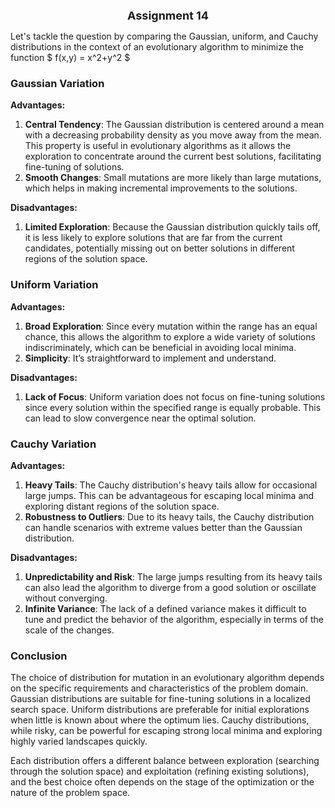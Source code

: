 <p align="center"><font size=4><b>Assignment 14</b></font></p>

Let's tackle the question by comparing the Gaussian, uniform, and Cauchy distributions in the context of an evolutionary algorithm to minimize the function $ f(x,y) = x^2+y^2 $

### Gaussian Variation

**Advantages:**

1. **Central Tendency**: The Gaussian distribution is centered around a mean with a decreasing probability density as you move away from the mean. This property is useful in evolutionary algorithms as it allows the exploration to concentrate around the current best solutions, facilitating fine-tuning of solutions.
2. **Smooth Changes**: Small mutations are more likely than large mutations, which helps in making incremental improvements to the solutions.

**Disadvantages:**

1. **Limited Exploration**: Because the Gaussian distribution quickly tails off, it is less likely to explore solutions that are far from the current candidates, potentially missing out on better solutions in different regions of the solution space.

### Uniform Variation

**Advantages:**

1. **Broad Exploration**: Since every mutation within the range has an equal chance, this allows the algorithm to explore a wide variety of solutions indiscriminately, which can be beneficial in avoiding local minima.
2. **Simplicity**: It’s straightforward to implement and understand.

**Disadvantages:**

1. **Lack of Focus**: Uniform variation does not focus on fine-tuning solutions since every solution within the specified range is equally probable. This can lead to slow convergence near the optimal solution.

### Cauchy Variation

**Advantages:**

1. **Heavy Tails**: The Cauchy distribution's heavy tails allow for occasional large jumps. This can be advantageous for escaping local minima and exploring distant regions of the solution space.
2. **Robustness to Outliers**: Due to its heavy tails, the Cauchy distribution can handle scenarios with extreme values better than the Gaussian distribution.

**Disadvantages:**

1. **Unpredictability and Risk**: The large jumps resulting from its heavy tails can also lead the algorithm to diverge from a good solution or oscillate without converging.
2. **Infinite Variance**: The lack of a defined variance makes it difficult to tune and predict the behavior of the algorithm, especially in terms of the scale of the changes.

### Conclusion

The choice of distribution for mutation in an evolutionary algorithm depends on the specific requirements and characteristics of the problem domain. Gaussian distributions are suitable for fine-tuning solutions in a localized search space. Uniform distributions are preferable for initial explorations when little is known about where the optimum lies. Cauchy distributions, while risky, can be powerful for escaping strong local minima and exploring highly varied landscapes quickly.

Each distribution offers a different balance between exploration (searching through the solution space) and exploitation (refining existing solutions), and the best choice often depends on the stage of the optimization or the nature of the problem space.
